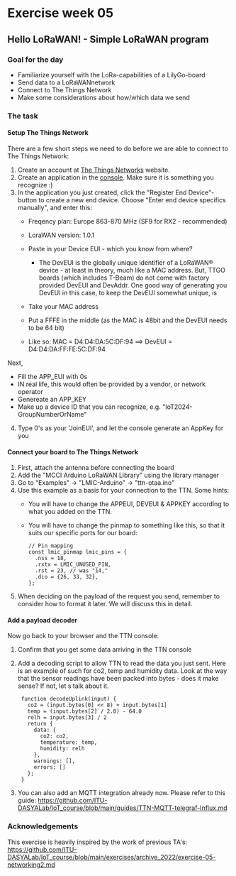 # Exercise week 05
## Hello LoRaWAN! - Simple LoRaWAN program

### Goal for the day

  * Familiarize yourself with the LoRa-capabilities of a LilyGo-board
  * Send data to a LoRaWANnetwork
  * Connect to The Things Network
  * Make some considerations about how/which data we send

### The task

#### Setup The Things Network

There are a few short steps we need to do before we are able to connect to The Things Network:
 
1. Create an account at [The Things Networks](https://www.thethingsnetwork.org/) website.
2. Create an application in the [console](https://eu1.cloud.thethings.network/console/). Make sure it is something you recognize :)
3. In the application you just created, click the "Register End Device"-button to create a new end device. Choose "Enter end device specifics manually", and enter this: 
    - Freqency plan: Europe 863-870 MHz (SF9 for RX2 - recommended)
    - LoraWAN version: 1.0.1
    - Paste in your Device EUI - which you know from where?
      - The DevEUI is the globally unique identifier of a LoRaWAN® device - at least in theory, much like a MAC address. But, TTGO boards (which includes T-Beam) do not come with factory provided DevEUI and DevAddr. One good way of generating you DevEUI in this case, to keep the DevEUI somewhat unique, is

    - Take your MAC address
    - Put a FFFE in the middle (as the MAC is 48bit and the DevEUI needs to be 64 bit)
    - Like so:  MAC = D4:D4:DA:5C:DF:94 ==> DevEUI = D4:D4:DA:FF:FE:5C:DF:94
  
Next,
  - Fill the APP_EUI with 0s 
  - IN real life, this would often be provided by a vendor, or network operator
  - Genereate an APP_KEY
  - Make up a device ID that you can recognize, e.g. "IoT2024-GroupNumberOrName"
    
4. Type 0's as your 'JoinEUI', and let the console generate  an AppKey for you

#### Connect your board to The Things Network

1. First, attach the antenna before connecting the board
2. Add the "MCCI Arduino LoRaWAN Library" using the library manager
3. Go to "Examples" -> "LMIC-Arduino" -> "ttn-otaa.ino" 
4. Use this example as a basis for your connection to the TTN. Some hints:
    - You will have to change the APPEUI, DEVEUI & APPKEY according to what you added on the TTN.
    - You will have to change the pinmap to something like this, so that it suits our specific ports for our board:
          
          // Pin mapping
          const lmic_pinmap lmic_pins = {
            .nss = 18,
            .rxtx = LMIC_UNUSED_PIN,
            .rst = 23, // was "14,"
            .dio = {26, 33, 32},
          };
5. When deciding on the payload of the request you send, remember to consider how to format it later. We will discuss this in detail.

#### Add a payload decoder

Now go back to your browser and the TTN console:

1. Confirm that you get some data arriving in the TTN console

2. Add a decoding script to allow TTN to read the data you just sent. Here is an example of such for co2, temp and humidity data.
Look at the way that the sensor readings have been packed into bytes - does it make sense? If not, let s talk about it.

        function decodeUplink(input) {
          co2 = (input.bytes[0] << 8) + input.bytes[1]
          temp = (input.bytes[2] / 2.0) - 64.0
          relh = input.bytes[3] / 2
          return {
            data: {
              co2: co2,
              temperature: temp,
              humidity: relh
            },
            warnings: [],
            errors: []
          };
        }
  
3. You can also add an MQTT integration already now. Please refer to this guide: https://github.com/ITU-DASYALab/IoT_course/blob/main/guides/TTN-MQTT-telegraf-Influx.md

### Acknowledgements

This exercise is heavily inspired by the work of previous TA's: https://github.com/ITU-DASYALab/IoT_course/blob/main/exercises/archive_2022/exercise-05-networking2.md
